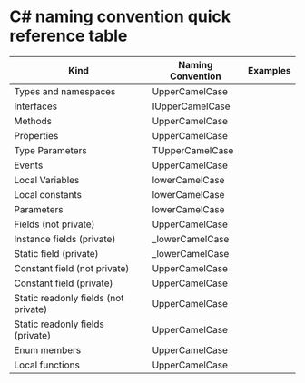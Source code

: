 # C# naming convention quick reference table

| Kind                                 | Naming Convention |  Examples          |
|--------------------------------------|-------------------|--------------------|
| Types and namespaces                 | UpperCamelCase    |                    |
| Interfaces                           | IUpperCamelCase   |                    |
| Methods                              | UpperCamelCase    |                    |
| Properties                           | UpperCamelCase    |                    |
| Type Parameters                      | TUpperCamelCase   |                    |
| Events                               | UpperCamelCase    |                    |
| Local Variables                      | lowerCamelCase    |                    |
| Local constants                      | lowerCamelCase    |                    |
| Parameters                           | lowerCamelCase    |                    |
| Fields (not private)                 | UpperCamelCase    |                    |
| Instance fields (private)            | _lowerCamelCase   |                    |
| Static field (private)               | _lowerCamelCase   |                    |
| Constant field (not private)         | UpperCamelCase    |                    |
| Constant field (private)             | UpperCamelCase    |                    |
| Static readonly fields (not private) | UpperCamelCase    |                    |
| Static readonly fields (private)     | UpperCamelCase    |                    |
| Enum members                         | UpperCamelCase    |                    |
| Local functions                      | UpperCamelCase    |                    |
